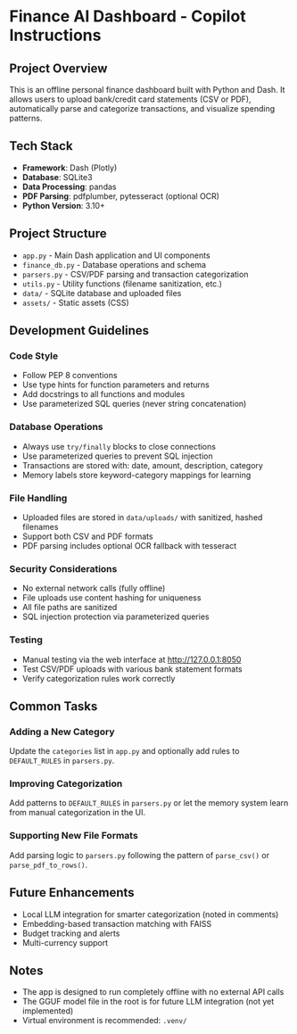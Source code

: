 # Finance AI Dashboard - Copilot Instructions

## Project Overview
This is an offline personal finance dashboard built with Python and Dash. It allows users to upload bank/credit card statements (CSV or PDF), automatically parse and categorize transactions, and visualize spending patterns.

## Tech Stack
- **Framework**: Dash (Plotly)
- **Database**: SQLite3
- **Data Processing**: pandas
- **PDF Parsing**: pdfplumber, pytesseract (optional OCR)
- **Python Version**: 3.10+

## Project Structure
- `app.py` - Main Dash application and UI components
- `finance_db.py` - Database operations and schema
- `parsers.py` - CSV/PDF parsing and transaction categorization
- `utils.py` - Utility functions (filename sanitization, etc.)
- `data/` - SQLite database and uploaded files
- `assets/` - Static assets (CSS)

## Development Guidelines

### Code Style
- Follow PEP 8 conventions
- Use type hints for function parameters and returns
- Add docstrings to all functions and modules
- Use parameterized SQL queries (never string concatenation)

### Database Operations
- Always use `try/finally` blocks to close connections
- Use parameterized queries to prevent SQL injection
- Transactions are stored with: date, amount, description, category
- Memory labels store keyword-category mappings for learning

### File Handling
- Uploaded files are stored in `data/uploads/` with sanitized, hashed filenames
- Support both CSV and PDF formats
- PDF parsing includes optional OCR fallback with tesseract

### Security Considerations
- No external network calls (fully offline)
- File uploads use content hashing for uniqueness
- All file paths are sanitized
- SQL injection protection via parameterized queries

### Testing
- Manual testing via the web interface at http://127.0.0.1:8050
- Test CSV/PDF uploads with various bank statement formats
- Verify categorization rules work correctly

## Common Tasks

### Adding a New Category
Update the `categories` list in `app.py` and optionally add rules to `DEFAULT_RULES` in `parsers.py`.

### Improving Categorization
Add patterns to `DEFAULT_RULES` in `parsers.py` or let the memory system learn from manual categorization in the UI.

### Supporting New File Formats
Add parsing logic to `parsers.py` following the pattern of `parse_csv()` or `parse_pdf_to_rows()`.

## Future Enhancements
- Local LLM integration for smarter categorization (noted in comments)
- Embedding-based transaction matching with FAISS
- Budget tracking and alerts
- Multi-currency support

## Notes
- The app is designed to run completely offline with no external API calls
- The GGUF model file in the root is for future LLM integration (not yet implemented)
- Virtual environment is recommended: `.venv/`

